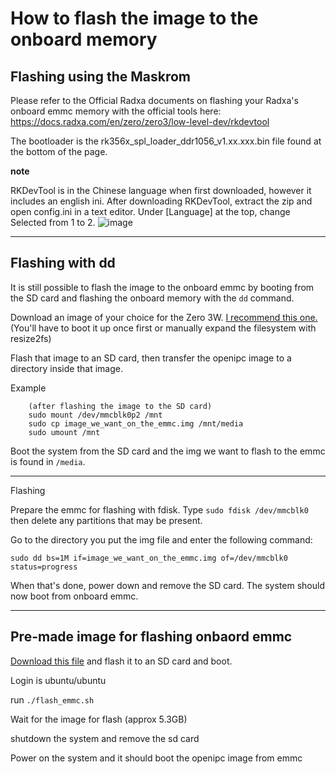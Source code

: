 <h1>How to flash the image to the onboard memory</h1>

<h2>Flashing using the Maskrom </h2>

Please refer to the Official Radxa documents on flashing your Radxa's onboard emmc memory with the official tools here: https://docs.radxa.com/en/zero/zero3/low-level-dev/rkdevtool

The bootloader is the rk356x_spl_loader_ddr1056_v1.xx.xxx.bin file found at the bottom of the page.

**note**

RKDevTool is in the Chinese language when first downloaded, however it includes an english ini. After downloading RKDevTool, extract the zip and open config.ini in a text editor. Under [Language] at the top, change Selected from 1 to 2. ![image](https://github.com/OpenIPC/sbc-groundstations/assets/35317840/0bb45f68-b3d3-4901-ad12-6ccad391e0ea)


***

<h2>Flashing with dd</h2>

It is still possible to flash the image to the onboard emmc by booting from the SD card and flashing the onboard memory with the `dd` command.

Download an image of your choice for the Zero 3W. [I recommend this one.](https://github.com/Joshua-Riek/ubuntu-rockchip/releases/download/v1.33/ubuntu-22.04.3-preinstalled-server-arm64-radxa-zero3.img.xz) (You'll have to boot it up once first or manually expand the filesystem with resize2fs)

Flash that image to an SD card, then transfer the openipc image to a directory inside that image.

Example

		(after flashing the image to the SD card)
  		sudo mount /dev/mmcblk0p2 /mnt
		sudo cp image_we_want_on_the_emmc.img /mnt/media
  		sudo umount /mnt


Boot the system from the SD card and the img we want to flash to the emmc is found in `/media`.

***

Flashing

Prepare the emmc for flashing with fdisk. Type `sudo fdisk /dev/mmcblk0` then delete any partitions that may be present.

Go to the directory you put the img file and enter the following command:

`sudo dd bs=1M if=image_we_want_on_the_emmc.img of=/dev/mmcblk0 status=progress`

When that's done, power down and remove the SD card. The system should now boot from onboard emmc.


***

<h2>Pre-made image for flashing onbaord emmc</h2>

[Download this file](https://drive.google.com/file/d/1lww4TroX9bOikmyH1OmMclRrubx-wBQJ/view) and flash it to an SD card and boot.

Login is ubuntu/ubuntu

run `./flash_emmc.sh`

Wait for the image for flash (approx 5.3GB)

shutdown the system and remove the sd card

Power on the system and it should boot the openipc image from emmc
